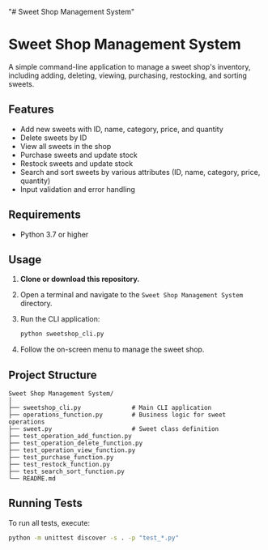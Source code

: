 "# Sweet Shop Management System" 
# Sweet Shop Management System

A simple command-line application to manage a sweet shop's inventory, including adding, deleting, viewing, purchasing, restocking, and sorting sweets.

## Features

- Add new sweets with ID, name, category, price, and quantity
- Delete sweets by ID
- View all sweets in the shop
- Purchase sweets and update stock
- Restock sweets and update stock
- Search and sort sweets by various attributes (ID, name, category, price, quantity)
- Input validation and error handling

## Requirements

- Python 3.7 or higher

## Usage

1. **Clone or download this repository.**
2. Open a terminal and navigate to the `Sweet Shop Management System` directory.
3. Run the CLI application:

   ```sh
   python sweetshop_cli.py
   ```

4. Follow the on-screen menu to manage the sweet shop.

## Project Structure

```
Sweet Shop Management System/
│
├── sweetshop_cli.py              # Main CLI application
├── operations_function.py        # Business logic for sweet operations
├── sweet.py                      # Sweet class definition
├── test_operation_add_function.py
├── test_operation_delete_function.py
├── test_operation_view_function.py
├── test_purchase_function.py
├── test_restock_function.py
├── test_search_sort_function.py
└── README.md
```

## Running Tests

To run all tests, execute:

```sh
python -m unittest discover -s . -p "test_*.py"
```
